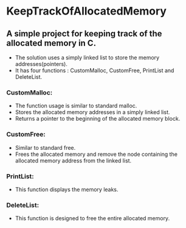 # KeepTrackOfAllocatedMemory

## A simple project for keeping track of the allocated memory in C.
 - The solution uses a simply linked list to store the memory addresses(pointers).
 - It has four functions : CustomMalloc, CustomFree, PrintList and DeleteList.

### CustomMalloc:
 - The function usage is similar to standard malloc.
 - Stores the allocated memory addresses in a simply linked list.
 - Returns a pointer to the beginning of the allocated memory block.

### CustomFree:
 - Similar to standard free.
 - Frees the allocated memory and remove the node containing the allocated memory address from the linked list.

### PrintList:
 - This function displays the memory leaks.

### DeleteList:
 - This function is designed to free the entire allocated memory.
